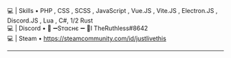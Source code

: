 <div>

<br>

💻 | Skills • PHP , CSS , SCSS , JavaScript , Vue.JS , Vite.JS , Electron.JS , Discord.JS , Lua , C#, 1/2 Rust <br>
💻 | Discord • 🖤 ➖Sтαcнє ➖ 💛I TheRuthless#8642 <br>
💻 | Steam • https://steamcommunity.com/id/justlivethis <br>

<hr>
<p href=""><p>
  
<p align="center">
<!--<img style="margin-left: auto;" src="http://stachemsc.xyz/github.svg"></img>-->
<p>
  
<p href=""><p>
</div>
